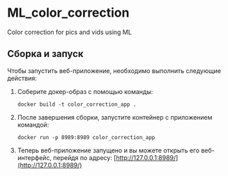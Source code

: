# ML_color_correction

Color correction for pics and vids using ML

Сборка и запуск
-----------------

Чтобы запустить веб-приложение, необходимо выполнить следующие действия:

1. Соберите докер-образ с помощью команды:

   ```
   docker build -t color_correction_app .
   ```

2. После завершения сборки, запустите контейнер с приложением командой:

   ```
   docker run -p 8989:8989 color_correction_app
   ```

3. Теперь веб-приложение запущено и вы можете открыть его веб-интерфейс, перейдя по адресу:
   [http://127.0.0.1:8989/](http://127.0.0.1:8989/)
